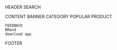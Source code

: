 HEADER
    SEARCH

CONTENT
    BANNER
    CATEGORY
    POPULAR PRODUCT

    FEEDBACK
    BRand
    download app


FOOTER